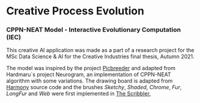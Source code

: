# Creative Process Evolution
### CPPN-NEAT Model - Interactive Evolutionary Computation (IEC)

This creative AI application was made as a part of a research project for the MSc Data Science & AI for the Creative Industries final thesis, Autumn 2021.

The model was inspired by the project <a href="https://nbenko1.github.io/#/" target="_blank">Picbreeder</a> and adapted from Hardmaru`s project Neurogram, an implementation of CPPN-NEAT algorithm with some variations. The drawing board is adapted from <a href="https://mrdoob.com/projects/harmony/" target="_blank">Harmony</a> source code and the brushes <em>Sketchy</em>, <em>Shaded</em>, <em>Chrome</em>, <em>Fur</em>, <em>LongFur</em> and <em>Web</em> were first implemented in <a href="http://www.zefrank.com/scribbler/" target="_blank">The Scribbler.